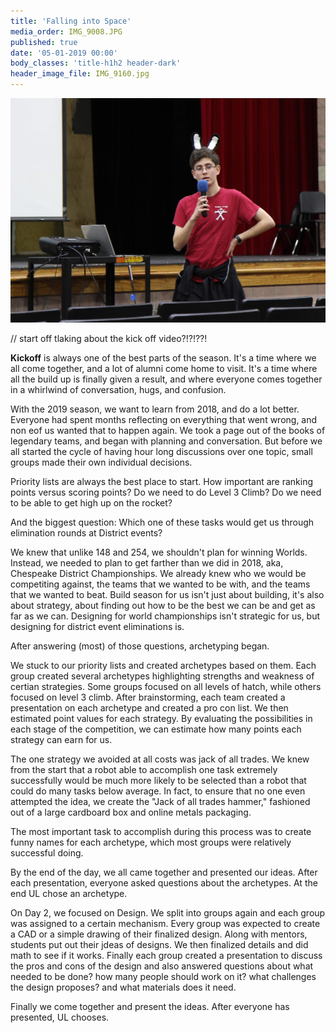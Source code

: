 ```yaml
---
title: 'Falling into Space'
media_order: IMG_9008.JPG
published: true
date: '05-01-2019 00:00'
body_classes: 'title-h1h2 header-dark'
header_image_file: IMG_9160.jpg
---
```


![](IMG_9008.JPG)

// start off tlaking about the kick off video?!?!??!

**Kickoff** is always one of the best parts of the season. It's a time where we all come together, and a lot of alumni come home to visit. It's a time where all the build up is finally given a result, and where everyone comes together in a whirlwind of conversation, hugs, and confusion.

With the 2019 season, we want to learn from 2018, and do a lot better. Everyone had spent months reflecting on everything that went wrong, and non eof us wanted that to happen again. We took a page out of the books of legendary teams, and began with planning and conversation. But before we all started the cycle of having hour long discussions over one topic, small groups made their own individual decisions. 

Priority lists are always the best place to start. How important are ranking points versus scoring points? Do we need to do Level 3 Climb? Do we need to be able to get high up on the rocket?

And the biggest question: Which one of these tasks would get us through elimination rounds at District events?

We knew that unlike 148 and 254, we shouldn't plan for winning Worlds. Instead, we needed to plan to get farther than we did in 2018, aka, Chespeake District Championships. We already knew who we would be competiting against, the teams that we wanted to be with, and the teams that we wanted to beat. Build season for us isn't just about building, it's also about strategy, about finding out how to be the best we can be and get as far as we can. Designing for world championships isn't strategic for us, but designing for district event eliminations is.

After answering (most) of those questions, archetyping began. 

We stuck to our priority lists and created archetypes based on them. Each group created several archetypes highlighting strengths and weakness of certian strategies. Some groups focused on all levels of hatch, while others focused on level 3 climb. After brainstorming, each team created a presentation on each archetype and created a pro con list. We then estimated point values for each strategy. By evaluating the possibilities in each stage of the competition, we can estimate how many points each strategy can earn for us.

The one strategy we avoided at all costs was jack of all trades. We knew from the start that a robot able to accomplish one task extremely successfully would be much more likely to be selected than a robot that could do many tasks below average. In fact, to ensure that no one even attempted the idea, we create the "Jack of all trades hammer," fashioned out of a large cardboard box and online metals packaging. 

The most important task to accomplish during this process was to create funny names for each archetype, which most groups were relatively successful doing. 

By the end of the day, we all came together and presented our ideas. After each presentation, everyone asked questions about the archetypes. At the end UL chose an archetype.

On Day 2, we focused on Design. We split into groups again and each group was assigned to a certain mechanism. Every group was expected to create a CAD or a simple drawing of their finalized design. Along with mentors, students put out their jdeas of designs. We then finalized details and did math to see if it works. Finally each group created a presentation to discuss the pros and cons of the design and also answered questions about what needed to be done? how many people should work on it? what challenges the design proposes? and what materials does it need.

Finally we come together and present the ideas. After everyone has presented, UL chooses.


